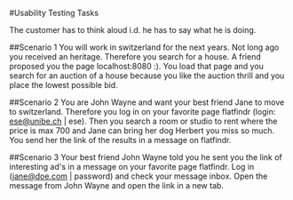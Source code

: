 #Usability Testing Tasks

The customer has to think aloud i.d. he has to say what he is doing.

##Scenario 1
You will work in switzerland for the next years. Not long ago you received an heritage. Therefore you search for a house. A friend proposed you the page localhost:8080 :). You load that page and you search for an auction of a house because you like the auction thrill and you place the lowest possible bid.

##Scenario 2
You are John Wayne and want your best friend Jane to move to switzerland. Therefore you log in on your favorite page flatfindr (login: ese@unibe.ch | ese). Then you search a room or studio to rent where the price is max 700 and Jane can bring her dog Herbert you miss so much.
You send her the link of the results in a message on flatfindr.


##Scenario 3
Your best friend John Wayne told you he sent you the link of interesting ad's in a message on your favorite page flatfindr. Log in (jane@doe.com | password) and check your message inbox. Open the message from John Wayne and open the link in a new tab.